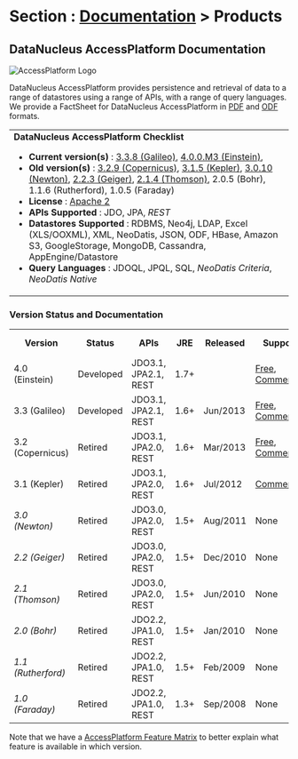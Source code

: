 <head><title>Products</title></head>

# Section : [Documentation](../index.html) > Products

## DataNucleus AccessPlatform Documentation

![AccessPlatform Logo](../../images/logos/DataNucleus_AccessPlatform_85.jpg)


DataNucleus AccessPlatform provides persistence and retrieval of data to a range of datastores using a range of APIs, with a range of query languages. 
We provide a FactSheet for DataNucleus AccessPlatform in [PDF](datanucleus_accessplatform.pdf) and [ODF](datanucleus_accessplatform.odt) formats.

<table>
<tr>
<td>
<b>DataNucleus AccessPlatform Checklist</b>
<ul>
<li><b>Current version(s)</b> :
<a href="http://www.datanucleus.org/products/accessplatform_3_3/index.html">3.3.8 (Galileo)</a>, 
<a href="http://www.datanucleus.org/products/accessplatform_4_0/index.html">4.0.0.M3 (Einstein)</a>, 
</li>
<li><b>Old version(s)</b> : 
<a href="http://www.datanucleus.org/products/accessplatform_3_2/index.html">3.2.9 (Copernicus)</a>,
<a href="http://www.datanucleus.org/products/accessplatform_3_1/index.html">3.1.5 (Kepler)</a>,
<a href="http://www.datanucleus.org/products/accessplatform_3_0/index.html">3.0.10 (Newton)</a>,
<a href="http://www.datanucleus.org/products/accessplatform_2_2/index.html">2.2.3 (Geiger)</a>,
<a href="http://www.datanucleus.org/products/accessplatform_2_1/index.html">2.1.4 (Thomson)</a>,
2.0.5 (Bohr), 1.1.6 (Rutherford), 1.0.5 (Faraday)
</li>
<li><b>License</b> : <a href="../project/license.html">Apache 2</a></li>
<li><b>APIs Supported</b> : JDO, JPA, <i>REST</i></li>
<li><b>Datastores Supported</b> : RDBMS, Neo4j, LDAP, Excel (XLS/OOXML), XML, NeoDatis, 
JSON, ODF, HBase, Amazon S3, GoogleStorage, MongoDB, Cassandra, AppEngine/Datastore</li>
<li><b>Query Languages</b> : JDOQL, JPQL, SQL,
<i>NeoDatis Criteria</i>, <i>NeoDatis Native</i></li>
</ul>
</td>
</tr>
</table>


### Version Status and Documentation

<table>
<tr>
  <th>Version</th>
  <th>Status</th>
  <th>APIs</th>
  <th>JRE</th>
  <th>Released</th>
  <th>Support</th>
  <th>HTML (Online)</th>
  <th>Download</th>
</tr>
<tr class="d">
  <td>4.0 (Einstein)</td>
  <td>Developed</td>
  <td>JDO3.1, JPA2.1, REST</td>
  <td>1.7+</td>
  <td></td>
  <td><a href="http://forum.datanucleus.org">Free</a>, 
    <a href="http://www.datanucleus.org/support.html#commercial">Commercial</a></td>
  <td><a href="http://www.datanucleus.org/products/accessplatform_4_0/index.html">HTML</a></td>
  <td></td>
</tr>
<tr class="d">
  <td>3.3 (Galileo)</td>
  <td>Developed</td>
  <td>JDO3.1, JPA2.1, REST</td>
  <td>1.6+</td>
  <td>Jun/2013</td>
  <td><a href="http://forum.datanucleus.org">Free</a>, 
  <a href="http://www.datanucleus.org/support.html#commercial">Commercial</a></td>
  <td><a href="http://www.datanucleus.org/products/accessplatform_3_3/index.html">HTML</a></td>
  <td>
    <a href="https://sourceforge.net/projects/datanucleus/files/datanucleus-accessplatform/3.3.0.release/datanucleus-accessplatform-docs-3.3.zip/download">HTML</a> | 
    <a href="https://sourceforge.net/projects/datanucleus/files/datanucleus-accessplatform/3.3.0.release/datanucleus-accessplatform-docs-3.3.pdf/download">PDF</a>
  </td>
</tr>
<tr>
  <td>3.2 (Copernicus)</td>
  <td>Retired</td>
  <td>JDO3.1, JPA2.0, REST</td>
  <td>1.6+</td>
  <td>Mar/2013</td>
  <td><a href="http://forum.datanucleus.org">Free</a>, 
    <a href="http://www.datanucleus.org/support.html#commercial">Commercial</a></td>
  <td><a href="http://www.datanucleus.org/products/accessplatform_3_2/index.html">HTML</a></td>
  <td>
    <a href="https://sourceforge.net/projects/datanucleus/files/datanucleus-accessplatform/3.2.0.release/datanucleus-accessplatform-docs-3.2.zip/download">HTML</a> | 
    <a href="https://sourceforge.net/projects/datanucleus/files/datanucleus-accessplatform/3.2.0.release/datanucleus-accessplatform-docs-3.2.pdf/download">PDF</a>
  </td>
</tr>
<tr>
  <td>3.1 (Kepler)</td>
  <td>Retired</td>
  <td>JDO3.1, JPA2.0, REST</td>
  <td>1.6+</td>
  <td>Jul/2012</td>
  <td><a href="http://www.datanucleus.org/support.html#commercial">Commercial</a></td>
  <td><a href="http://www.datanucleus.org/products/accessplatform_3_1/index.html">HTML</a></td>
  <td>
    <a href="https://sourceforge.net/projects/datanucleus/files/datanucleus-accessplatform/3.1.0.release/datanucleus-accessplatform-docs-3.1.0.zip/download">HTML</a>
  </td>
</tr>
<tr>
  <td><i>3.0 (Newton)</i></td>
  <td>Retired</td>
  <td>JDO3.0, JPA2.0, REST</td>
  <td>1.5+</td>
  <td>Aug/2011</td>
  <td>None</td>
  <td><a href="http://www.datanucleus.org/products/accessplatform_3_0/index.html">HTML</a></td>
  <td>
  <a href="https://sourceforge.net/projects/datanucleus/files/datanucleus-accessplatform/3.0.0.release/datanucleus-accessplatform-docs-3.0.0.zip/download">HTML</a>
  </td>
</tr>
<tr>
  <td><i>2.2 (Geiger)</i></td>
  <td>Retired</td>
  <td>JDO3.0, JPA2.0, REST</td>
  <td>1.5+</td>
  <td>Dec/2010</td>
  <td>None</td>
  <td><a href="http://www.datanucleus.org/products/accessplatform_2_2/index.html">HTML</a></td>
  <td>
  <a href="https://sourceforge.net/projects/datanucleus/files/datanucleus-accessplatform/2.2.0.release/datanucleus-accessplatform-docs-2.2.0.zip/download">HTML</a> | 
  <a href="http://www.datanucleus.org/products/accessplatform_2_2/datanucleus-accessplatform.pdf">PDF</a>
  </td>
</tr>
<tr>
  <td><i>2.1 (Thomson)</i></td>
  <td>Retired</td>
  <td>JDO3.0, JPA2.0, REST</td>
  <td>1.5+</td>
  <td>Jun/2010</td>
  <td>None</td>
  <td><a href="http://www.datanucleus.org/products/accessplatform_2_1/index.html">HTML</a></td>
  <td><a href="https://sourceforge.net/projects/datanucleus/files/datanucleus-accessplatform/2.1.0.release/datanucleus-accessplatform-docs-2.1.0.zip/download">HTML</a> | 
  <a href="http://www.datanucleus.org/products/accessplatform_2_1/datanucleus-accessplatform.pdf">PDF</a>
  </td>
</tr>
<tr>
  <td><i>2.0 (Bohr)</i></td>
  <td>Retired</td>
  <td>JDO2.2, JPA1.0, REST</td>
  <td>1.5+</td>
  <td>Jan/2010</td>
  <td>None</td>
  <td>N/A</td>
  <td>
    <a href="https://sourceforge.net/projects/datanucleus/files/datanucleus-accessplatform/2.0.0.release/datanucleus-accessplatform-docs-2.0.0.zip/download">HTML</a> | 
  <a href="http://sourceforge.net/projects/datanucleus/files/datanucleus-accessplatform/2.0.0.release/datanucleus-accessplatform-docs-2.0.0.pdf/download">PDF</a>
  </td>
</tr>
<tr>
  <td><i>1.1 (Rutherford)</i></td>
  <td>Retired</td>
  <td>JDO2.2, JPA1.0, REST</td>
  <td>1.5+</td>
  <td>Feb/2009</td>
  <td>None</td>
  <td>N/A</td>
  <td>
  <a href="http://sourceforge.net/projects/datanucleus/files/datanucleus-accessplatform/1.1.0/datanucleus-accessplatform-docs-1.1.0.zip/download">HTML</a> | 
  <a href="http://sourceforge.net/projects/datanucleus/files/datanucleus-accessplatform/1.1.0/datanucleus-accessplatform-docs-1.1.0.pdf/download">PDF</a>
  </td>
</tr>
<tr>
  <td><i>1.0 (Faraday)</i></td>
  <td>Retired</td>
  <td>JDO2.2, JPA1.0, REST</td>
  <td>1.3+</td>
  <td>Sep/2008</td>
  <td>None</td>
  <td>N/A</td>
  <td>
  <a href="http://sourceforge.net/projects/datanucleus/files/datanucleus-accessplatform/1.0.0/datanucleus-accessplatform-docs-1.0.0.zip/download">HTML</a> | 
  <a href="http://sourceforge.net/projects/datanucleus/files/datanucleus-accessplatform/1.0.0/datanucleus-accessplatform-docs-1.0.0.pdf/download">PDF</a>
  </td>
</tr>
</table>

Note that we have a [AccessPlatform Feature Matrix](accessplatform_features.html) to better explain what feature is available in which version.
